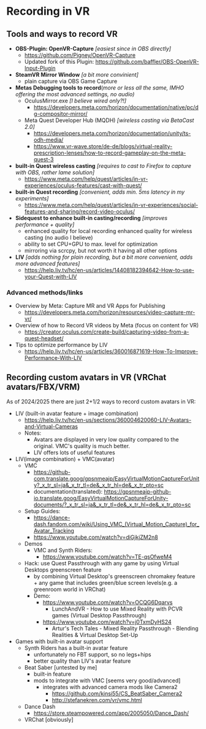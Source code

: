 # Recording in VR

## Tools and ways to record VR

- **OBS-Plugin: OpenVR-Capture** _[easiest since in OBS directly]_
    - https://github.com/Pigney/OpenVR-Capture
    - Updated fork of this Plugin: https://github.com/baffler/OBS-OpenVR-Input-Plugin
- **SteamVR Mirror Window** _[a bit more convinient]_
    - plain capture via OBS Game Capture
- **Metas Debugging tools to record**(*more or less all the same, IMHO offering the most advanced settings, no audio)*
    - OculusMirror.exe _[I believe wired only?!]_
        - https://developers.meta.com/horizon/documentation/native/pc/dg-compositor-mirror/
    - Meta Quest Developer Hub (MQDH) _[wireless casting via BetaCast 2.0]_
        - https://developers.meta.com/horizon/documentation/unity/ts-odh-media/
        - https://www.vr-wave.store/de-de/blogs/virtual-reality-prescription-lenses/how-to-record-gameplay-on-the-meta-quest-3
- **built-in Quest wireless casting** _[requires to cast to Firefox to capture with OBS, rather lame solution]_
    - https://www.meta.com/help/quest/articles/in-vr-experiences/oculus-features/cast-with-quest/
- **built-in Quest recording** _[convenient, adds min. 5ms latency in my experiments]_
    - https://www.meta.com/help/quest/articles/in-vr-experiences/social-features-and-sharing/record-video-oculus/
- **Sidequest to enhance built-in casting/recording** _[improves performance + quality]_
    - enhanced quality for local recording enhanced quality for wireless casting (no audio I believe)
    - ability to set CPU+GPU to max. level for optimization
    - mirroring via scrcpy, but not worth it having all other options
- **LIV** _[adds nothing for plain recording, but a bit more convenient, adds more advanced features]_
    - https://help.liv.tv/hc/en-us/articles/14408182394642-How-to-use-your-Quest-with-LIV

### Advanced methods/links

- Overview by Meta: Capture MR and VR Apps for Publishing
    - https://developers.meta.com/horizon/resources/video-capture-mr-vr/
- Overview of how to Record VR videos by Meta (focus on content for VR)
    - https://creator.oculus.com/create-build/capturing-video-from-a-quest-headset/
- Tips to optimize performance by LIV
    - https://help.liv.tv/hc/en-us/articles/360016871619-How-To-Improve-Performance-With-LIV

## Recording custom avatars in VR (VRChat avatars/FBX/VRM)

As of 2024/2025 there are just 2+1/2 ways to record custom avatars in VR:

- LIV (built-in avatar feature + image combination)
    - https://help.liv.tv/hc/en-us/sections/360004620060-LIV-Avatars-and-Virtual-Cameras
    - Notes:
        - Avatars are displayed in very low quality compared to the original. VMC's quality is much better.
        - LIV offers lots of useful features
- LIV(image combination) + VMC(avatar)
    - VMC
        - https://github-com.translate.goog/gpsnmeajp/EasyVirtualMotionCaptureForUnity?_x_tr_sl=ja&_x_tr_tl=de&_x_tr_hl=de&_x_tr_pto=sc
        - documentation(translated): https://gpsnmeajp-github-io.translate.goog/EasyVirtualMotionCaptureForUnity-documents/?_x_tr_sl=ja&_x_tr_tl=de&_x_tr_hl=de&_x_tr_pto=sc
    - Setup Guides:
        - https://dance-dash.fandom.com/wiki/Using_VMC_(Virtual_Motion_Capture)_for_Avatar_Tracking
        - https://www.youtube.com/watch?v=diGjkjZM2n8
    - Demos
        - VMC and Synth Riders:
            - https://www.youtube.com/watch?v=TE-qsOfweM4
    - Hack: use Quest Passthrough with any game by using Virtual Desktops greenscreen feature
        - by combining Virtual Desktop's greenscreen chromakey feature + any game that includes green/blue screen levels(e.g. a greenroom world in VRChat)
        - Demo:
            - https://www.youtube.com/watch?v=OCQG6Dqarvs
                - LunchAndVR - How to use Mixed Reality with PCVR games (Virtual Desktop Passthrough)
            - https://www.youtube.com/watch?v=j0TxmDyHS24
                - Artur's Tech Tales - Mixed Reality Passthrough - Blending Realities & Virtual Desktop Set-Up
- Games with built-in avatar support
    - Synth Riders has a built-in avatar feature
        - unfortunately no FBT support, so no legs+hips
        - better quality than LIV's avatar feature
    - Beat Saber [untested by me]
        - built-in feature
        - mods to integrate with VMC [seems very good/advanced]
            - integrates with advanced camera mods like Camera2
                - https://github.com/kinsi55/CS_BeatSaber_Camera2
                - http://stefanekren.com/vr/vmc.html
    - Dance Dash
        - https://store.steampowered.com/app/2005050/Dance_Dash/
    - VRChat [obviously]
